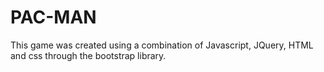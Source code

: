 # PAC-MAN
This game was created using a combination of Javascript, JQuery, HTML and css through the bootstrap library.
